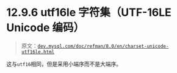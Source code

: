# 12.9.6 **utf16le** 字符集（UTF-16LE Unicode 编码）

> 原文：[`dev.mysql.com/doc/refman/8.0/en/charset-unicode-utf16le.html`](https://dev.mysql.com/doc/refman/8.0/en/charset-unicode-utf16le.html)

这与`utf16`相同，但是采用小端序而不是大端序。
